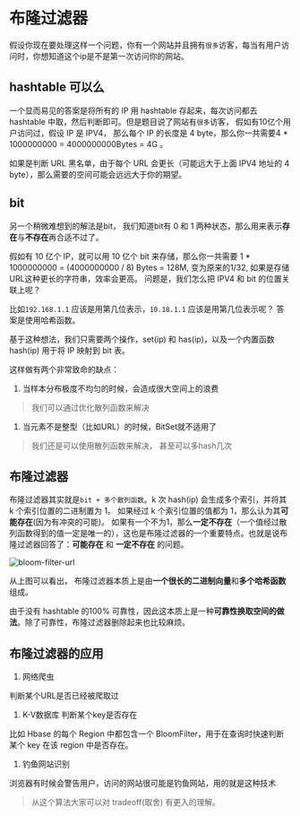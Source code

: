 # 布隆过滤器

假设你现在要处理这样一个问题，你有一个网站并且拥有`很多`访客，每当有用户访问时，你想知道这个ip是不是第一次访问你的网站。

## hashtable 可以么

一个显而易见的答案是将所有的 IP 用 hashtable 存起来，每次访问都去 hashtable 中取，然后判断即可。但是题目说了网站有`很多`访客， 假如有10亿个用户访问过，假设 IP 是 IPV4， 那么每个 IP 的长度是 4 byte，那么你一共需要4 \* 1000000000 = 4000000000Bytes = 4G 。

如果是判断 URL 黑名单，由于每个 URL 会更长（可能远大于上面 IPV4 地址的 4 byte），那么需要的空间可能会远远大于你的期望。

## bit

另一个稍微难想到的解法是bit， 我们知道bit有 0 和 1 两种状态，那么用来表示**存在**与**不存在**再合适不过了。

假如有 10 亿个 IP，就可以用 10 亿个 bit 来存储，那么你一共需要 1 \* 1000000000 = \(4000000000 / 8\) Bytes = 128M, 变为原来的1/32, 如果是存储URL这种更长的字符串，效率会更高。 问题是，我们怎么把 IPV4 和 bit 的位置关联上呢？

比如`192.168.1.1` 应该是用第几位表示，`10.18.1.1` 应该是用第几位表示呢？ 答案是使用哈希函数。

基于这种想法，我们只需要两个操作，set\(ip\) 和 has\(ip\)，以及一个内置函数 hash\(ip\) 用于将 IP 映射到 bit 表。

这样做有两个非常致命的缺点：

1. 当样本分布极度不均匀的时候，会造成很大空间上的浪费

> 我们可以通过优化散列函数来解决

1. 当元素不是整型（比如URL）的时候，BitSet就不适用了

> 我们还是可以使用散列函数来解决， 甚至可以多hash几次

## 布隆过滤器

布隆过滤器其实就是`bit + 多个散列函数`。k 次 hash\(ip\) 会生成多个索引，并将其 k 个索引位置的二进制置为 1。 如果经过 k 个索引位置的值都为 1，那么认为其**可能存在**\(因为有冲突的可能\)。 如果有一个不为1，那么**一定不存在**（一个值经过散列函数得到的值一定是唯一的），这也是布隆过滤器的一个重要特点。也就是说布隆过滤器回答了：**可能存在** 和 **一定不存在** 的问题。

![bloom-filter-url](https://tva1.sinaimg.cn/large/007S8ZIlly1ghluhc0933j31dw0j2wgz.jpg)

从上图可以看出， 布隆过滤器本质上是由**一个很长的二进制向量**和**多个哈希函数**组成。

由于没有 hashtable 的100% 可靠性，因此这本质上是一种**可靠性换取空间的做法**。除了可靠性，布隆过滤器删除起来也比较麻烦。

## 布隆过滤器的应用

1. 网络爬虫

判断某个URL是否已经被爬取过

1. K-V数据库 判断某个key是否存在

比如 Hbase 的每个 Region 中都包含一个 BloomFilter，用于在查询时快速判断某个 key 在该 region 中是否存在。

1. 钓鱼网站识别

浏览器有时候会警告用户，访问的网站很可能是钓鱼网站，用的就是这种技术

> 从这个算法大家可以对 tradeoff\(取舍\) 有更入的理解。

